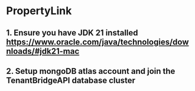 # PropertyLink
## 1. Ensure you have JDK 21 installed https://www.oracle.com/java/technologies/downloads/#jdk21-mac
## 2. Setup mongoDB atlas account and join the TenantBridgeAPI database cluster
